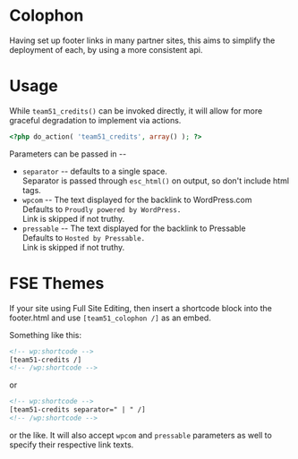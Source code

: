 Colophon
========

Having set up footer links in many partner sites, this aims to
simplify the deployment of each, by using a more consistent api.

Usage
=====

While `team51_credits()` can be invoked directly, it will allow
for more graceful degradation to implement via actions.

```php
<?php do_action( 'team51_credits', array() ); ?>
```

Parameters can be passed in --

* `separator` -- defaults to a single space.  
  Separator is passed through `esc_html()` on output, so don't include html tags.
* `wpcom` -- The text displayed for the backlink to WordPress.com  
  Defaults to `Proudly powered by WordPress.`  
  Link is skipped if not truthy.
* `pressable` -- The text displayed for the backlink to Pressable  
  Defaults to `Hosted by Pressable.`  
  Link is skipped if not truthy.

FSE Themes
==========

If your site using Full Site Editing, then insert a shortcode
block into the footer.html and use `[team51_colophon /]` as an embed.

Something like this:

```html
<!-- wp:shortcode -->
[team51-credits /]
<!-- /wp:shortcode -->
```

or

```html
<!-- wp:shortcode -->
[team51-credits separator=" | " /]
<!-- /wp:shortcode -->
```

or the like.  It will also accept `wpcom` and `pressable` parameters
as well to specify their respective link texts.